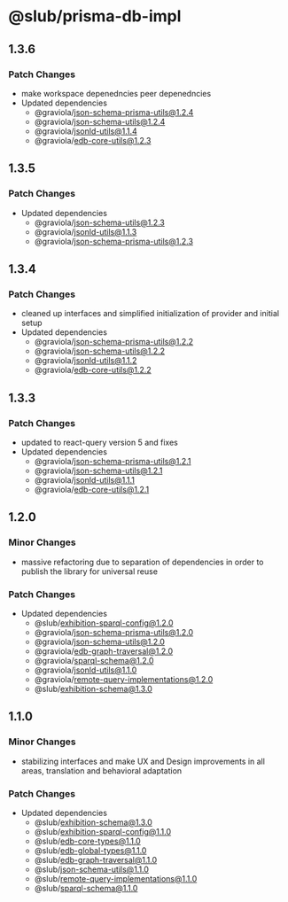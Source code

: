 # @slub/prisma-db-impl

## 1.3.6

### Patch Changes

- make workspace depenedncies peer depenedncies
- Updated dependencies
  - @graviola/json-schema-prisma-utils@1.2.4
  - @graviola/json-schema-utils@1.2.4
  - @graviola/jsonld-utils@1.1.4
  - @graviola/edb-core-utils@1.2.3

## 1.3.5

### Patch Changes

- Updated dependencies
  - @graviola/json-schema-utils@1.2.3
  - @graviola/jsonld-utils@1.1.3
  - @graviola/json-schema-prisma-utils@1.2.3

## 1.3.4

### Patch Changes

- cleaned up interfaces and simplified initialization of provider and initial setup
- Updated dependencies
  - @graviola/json-schema-prisma-utils@1.2.2
  - @graviola/json-schema-utils@1.2.2
  - @graviola/jsonld-utils@1.1.2
  - @graviola/edb-core-utils@1.2.2

## 1.3.3

### Patch Changes

- updated to react-query version 5 and fixes
- Updated dependencies
  - @graviola/json-schema-prisma-utils@1.2.1
  - @graviola/json-schema-utils@1.2.1
  - @graviola/jsonld-utils@1.1.1
  - @graviola/edb-core-utils@1.2.1

## 1.2.0

### Minor Changes

- massive refactoring due to separation of dependencies in order to publish the library for universal reuse

### Patch Changes

- Updated dependencies
  - @slub/exhibition-sparql-config@1.2.0
  - @graviola/json-schema-prisma-utils@1.2.0
  - @graviola/json-schema-utils@1.2.0
  - @graviola/edb-graph-traversal@1.2.0
  - @graviola/sparql-schema@1.2.0
  - @graviola/jsonld-utils@1.1.0
  - @graviola/remote-query-implementations@1.2.0
  - @slub/exhibition-schema@1.3.0

## 1.1.0

### Minor Changes

- stabilizing interfaces and make UX and Design improvements in all areas, translation and behavioral adaptation

### Patch Changes

- Updated dependencies
  - @slub/exhibition-schema@1.3.0
  - @slub/exhibition-sparql-config@1.1.0
  - @slub/edb-core-types@1.1.0
  - @slub/edb-global-types@1.1.0
  - @slub/edb-graph-traversal@1.1.0
  - @slub/json-schema-utils@1.1.0
  - @slub/remote-query-implementations@1.1.0
  - @slub/sparql-schema@1.1.0
